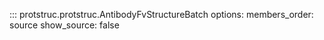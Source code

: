 ::: protstruc.protstruc.AntibodyFvStructureBatch
    options:
        members_order: source
        show_source: false